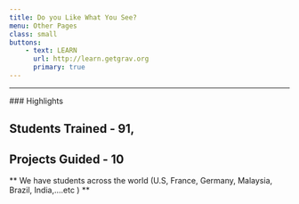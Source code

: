 ```yaml
---
title: Do you Like What You See?
menu: Other Pages
class: small
buttons:
    - text: LEARN
      url: http://learn.getgrav.org
      primary: true
---
```

___

### Highlights
## Students Trained - 91,   
## Projects Guided - 10

** We have students across the world (U.S, France, Germany, Malaysia, Brazil, India,....etc ) **
